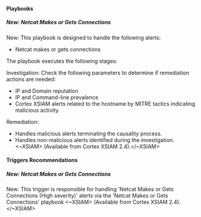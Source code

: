 #### Playbooks

##### New: Netcat Makes or Gets Connections

New: This playbook is designed to handle the following alerts:

- Netcat makes or gets connections

The playbook executes the following stages:

Investigation:
Check the following parameters to determine if remediation actions are needed:

- IP and Domain reputation
- IP and Command-line prevalence
- Cortex XSIAM alerts related to the hostname by MITRE tactics indicating malicious activity.

Remediation:

- Handles malicious alerts terminating the causality process.
- Handles non-malicious alerts identified during the investigation.<~XSIAM> (Available from Cortex XSIAM 2.4).</~XSIAM>

#### Triggers Recommendations

##### New: Netcat Makes or Gets Connections

New: This trigger is responsible for handling 'Netcat Makes or Gets Connections (High severity)' alerts via the 'Netcat Makes or Gets Connections' playbook
<~XSIAM> (Available from Cortex XSIAM 2.4).</~XSIAM>